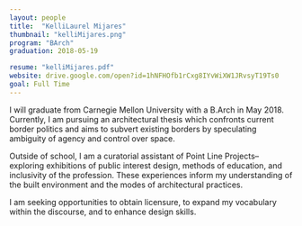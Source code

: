 ```yaml
---
layout: people
title:  "KelliLaurel Mijares"
thumbnail: "kelliMijares.png"
program: "BArch"
graduation: 2018-05-19

resume: "kelliMijares.pdf"
website: drive.google.com/open?id=1hNFHOfb1rCxg8IYvWiXW1JRvsyT19Ts0
goal: Full Time
---
```


I will graduate from Carnegie Mellon University with a B.Arch in May 2018. Currently, I am pursuing an architectural thesis which confronts current border politics and aims to subvert existing borders by speculating ambiguity of agency and control over space.

Outside of school, I am a curatorial assistant of Point Line Projects–exploring exhibitions of public interest design, methods of education, and inclusivity of the profession. These experiences inform my understanding of the built environment and the modes of architectural practices.

I am seeking opportunities to obtain licensure, to expand my vocabulary within the discourse, and to enhance design skills.
